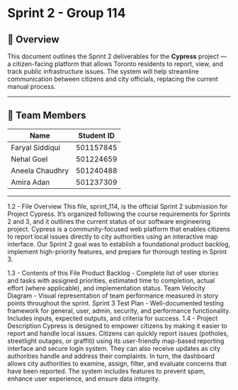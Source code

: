 # Sprint 2 - Group 114

## 📘 Overview
This document outlines the Sprint 2 deliverables for the **Cypress** project — a citizen-facing platform that allows Toronto residents to report, view, and track public infrastructure issues. The system will help streamline communication between citizens and city officials, replacing the current manual process.

---

## 👥 Team Members

| Name | Student ID |
|----------|--------|
| Faryal Siddiqui | 501157845|
| Nehal Goel | 501224659 |
| Aneela Chaudhry | 501240488 |
| Amira Adan | 501237309 |

---

1.2 - File Overview
This file, sprint_114, is the official Sprint 2 submission for Project Cypress. It’s organized following the course requirements for Sprints 2 and 3, and it outlines the current status of our software engineering project. Cypress is a community-focused web platform that enables citizens to report local issues directly to city authorities using an interactive map interface. Our Sprint 2 goal was to establish a foundational product backlog, implement high-priority features, and prepare for thorough testing in Sprint 3.

1.3 - Contents of this File
Product Backlog - Complete list of user stories and tasks with assigned priorities, estimated time to completion, actual effort (where applicable), and implementation status.
Team Velocity Diagram - Visual representation of team performance measured in story points throughout the sprint.
Sprint 3 Test Plan - Well-documented testing framework for general, user, admin, security, and performance functionality. Includes inputs, expected outputs, and criteria for success.
1.4 - Project Description
Cypress is designed to empower citizens by making it easier to report and handle local issues. Citizens can quickly report issues (potholes, streetlight outages, or graffiti) using its user-friendly map-based reporting interface and secure login system. They can also receive updates as city authorities handle and address their complaints. In turn, the dashboard allows city authorities to examine, assign, filter, and evaluate concerns that have been reported. The system includes features to prevent spam, enhance user experience, and ensure data integrity.










